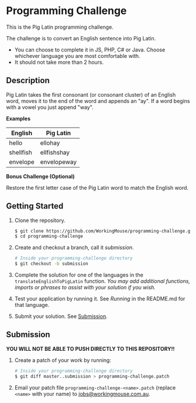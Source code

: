 # Programming Challenge

This is the Pig Latin programming challenge.

The challenge is to convert an English sentence into Pig Latin.

- You can choose to complete it in JS, PHP, C# or Java.
  Choose whichever language you are most comfortable with.
- It should not take more than 2 hours.

## Description

Pig Latin takes the first consonant (or consonant cluster) of an English word, moves it to the end of the word and appends an "ay". If a word begins with a vowel you just append "way".

**Examples**

| English   | Pig Latin   |
|-----------|-------------|
| hello     | ellohay     |
| shellfish | ellfishshay |
| envelope  | envelopeway |

**Bonus Challenge (Optional)**

Restore the first letter case of the Pig Latin word to match the English word.

## Getting Started

1. Clone the repository.
   ```bash
   $ git clone https://github.com/WorkingMouse/programming-challenge.git
   $ cd programming-challenge
   ```

2. Create and checkout a branch, call it *submission*.
   ```bash
   # Inside your programming-challenge directory
   $ git checkout -b submission
   ```

2. Complete the solution for one of the languages in the `translateEnglishToPigLatin` function.
   *You may add additional functions, imports or phrases to assist with your solution if you wish.*

3. Test your application by running it. See *Running* in the README.md for that language.

4. Submit your solution. See [Submission](#submission).

## Submission

**YOU WILL NOT BE ABLE TO PUSH DIRECTLY TO THIS REPOSITORY!!**

1. Create a patch of your work by running:
   ```bash
   # Inside your programming-challenge directory
   $ git diff master..submission > programming-challenge.patch
   ```

2. Email your patch file `programming-challenge-<name>.patch` (replace `<name>` with your name) to [jobs@workingmouse.com.au](mailto:jobs@workingmouse.com.au).
